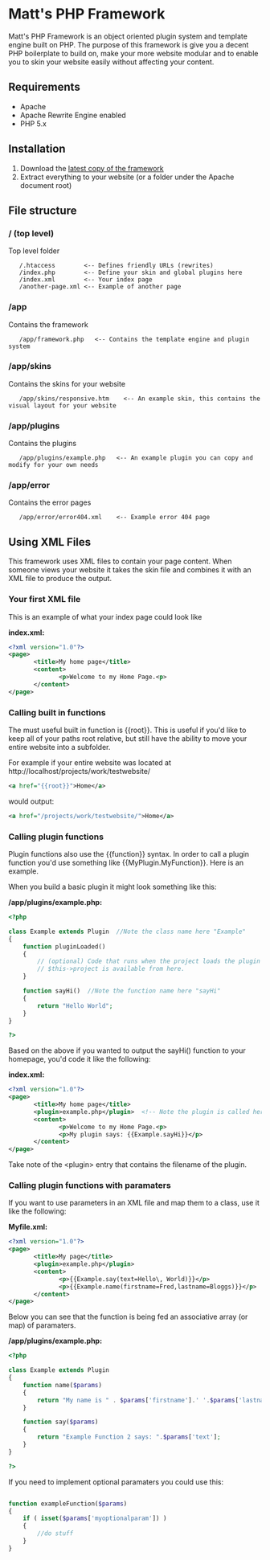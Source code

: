 Matt's PHP Framework
=====================

Matt's PHP Framework is an object oriented plugin system and template engine built on PHP. The purpose of this framework is give you a decent PHP boilerplate to build on, make your more website modular and to enable you to skin your website easily without affecting your content.

## Requirements
* Apache
* Apache Rewrite Engine enabled
* PHP 5.x

## Installation
1. Download the [latest copy of the framework](https://github.com/mattbell87/matts-php-framework/archive/master.zip)
2. Extract everything to your website (or a folder under the Apache document root)

## File structure

### / (top level)
Top level folder

       /.htaccess        <-- Defines friendly URLs (rewrites)
       /index.php        <-- Define your skin and global plugins here
       /index.xml        <-- Your index page
       /another-page.xml <-- Example of another page

### /app
Contains the framework

       /app/framework.php   <-- Contains the template engine and plugin system

### /app/skins
Contains the skins for your website

       /app/skins/responsive.htm    <-- An example skin, this contains the visual layout for your website

### /app/plugins
Contains the plugins

       /app/plugins/example.php   <-- An example plugin you can copy and modify for your own needs

### /app/error
Contains the error pages

       /app/error/error404.xml    <-- Example error 404 page

## Using XML Files

This framework uses XML files to contain your page content. When someone views your website it takes the skin file and combines it with an XML file to produce the output.

### Your first XML file

This is an example of what your index page could look like

**index.xml:**
```xml
<?xml version="1.0"?>
<page>
       <title>My home page</title>
       <content>
              <p>Welcome to my Home Page.<p>
       </content>
</page>
```

### Calling built in functions

The must useful built in function is {{root}}. This is useful if you'd like to keep all of your paths root relative, but still have the ability to move your entire website into a subfolder.

For example if your entire website was located at http://localhost/projects/work/testwebsite/
```xml
<a href="{{root}}">Home</a>
```
would output:
```xml
<a href="/projects/work/testwebsite/">Home</a>
```

### Calling plugin functions

Plugin functions also use the {{function}} syntax. In order to call a plugin function you'd use something like {{MyPlugin.MyFunction}}. Here is an example.

When you build a basic plugin it might look something like this:

**/app/plugins/example.php:**
```php
<?php

class Example extends Plugin  //Note the class name here "Example"
{
    function pluginLoaded()
    {
        // (optional) Code that runs when the project loads the plugin
        // $this->project is available from here.
    }

    function sayHi()  //Note the function name here "sayHi"
    {
        return "Hello World";
    }
}

?>
```

Based on the above if you wanted to output the sayHi() function to your homepage, you'd code it like the following:

**index.xml:**
```xml
<?xml version="1.0"?>
<page>
       <title>My home page</title>
       <plugin>example.php</plugin>  <!-- Note the plugin is called here -->
       <content>
              <p>Welcome to my Home Page.<p>
              <p>My plugin says: {{Example.sayHi}}</p>
       </content>
</page>
```

Take note of the &lt;plugin&gt; entry that contains the filename of the plugin.

### Calling plugin functions with paramaters


If you want to use parameters in an XML file and map them to a class, use it like the following:

**Myfile.xml:**
```xml
<?xml version="1.0"?>
<page>
       <title>My page</title>
       <plugin>example.php</plugin>
       <content>
              <p>{{Example.say(text=Hello\, World)}}</p>
              <p>{{Example.name(firstname=Fred,lastname=Bloggs)}}</p>
       </content>
</page>
```

Below you can see that the function is being fed an associative array (or map) of paramaters.

**/app/plugins/example.php:**
```php
<?php

class Example extends Plugin
{
    function name($params)
    {
        return "My name is " . $params['firstname'].' '.$params['lastname'];
    }

    function say($params)
    {
        return "Example Function 2 says: ".$params['text'];
    }
}

?>
```

If you need to implement optional paramaters you could use this:

```php

function exampleFunction($params)
{
    if ( isset($params['myoptionalparam']) )
    {
        //do stuff
    }
}

```
